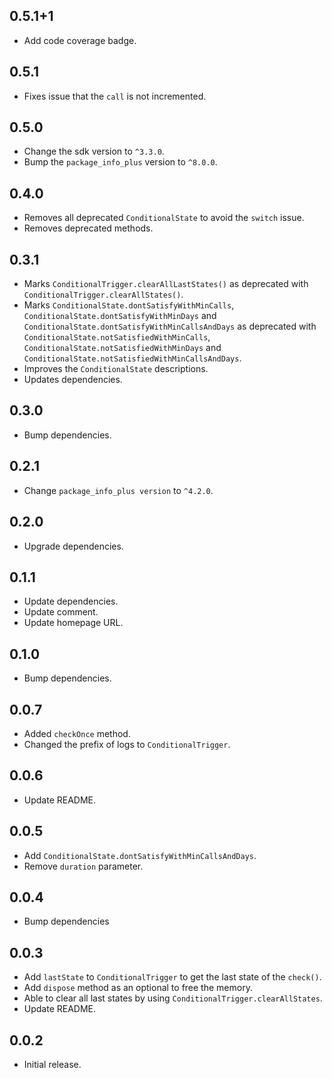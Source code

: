 ## 0.5.1+1

* Add code coverage badge.

## 0.5.1

* Fixes issue that the `call` is not incremented.

## 0.5.0

* Change the sdk version to `^3.3.0`.
* Bump the `package_info_plus` version to `^8.0.0`.

## 0.4.0

* Removes all deprecated `ConditionalState` to avoid the `switch` issue.
* Removes deprecated methods.

## 0.3.1

* Marks `ConditionalTrigger.clearAllLastStates()` as deprecated with `ConditionalTrigger.clearAllStates()`.
* Marks `ConditionalState.dontSatisfyWithMinCalls`, `ConditionalState.dontSatisfyWithMinDays` and `ConditionalState.dontSatisfyWithMinCallsAndDays` as deprecated with `ConditionalState.notSatisfiedWithMinCalls`, `ConditionalState.notSatisfiedWithMinDays` and `ConditionalState.notSatisfiedWithMinCallsAndDays`.
* Improves the `ConditionalState` descriptions.
* Updates dependencies.

## 0.3.0

* Bump dependencies.

## 0.2.1

* Change `package_info_plus version` to `^4.2.0`.

## 0.2.0

* Upgrade dependencies.

## 0.1.1

* Update dependencies.
* Update comment.
* Update homepage URL.

## 0.1.0

* Bump dependencies.

## 0.0.7

* Added `checkOnce` method.
* Changed the prefix of logs to `ConditionalTrigger`.

## 0.0.6

* Update README.

## 0.0.5

* Add `ConditionalState.dontSatisfyWithMinCallsAndDays`.
* Remove `duration` parameter.

## 0.0.4

* Bump dependencies

## 0.0.3

* Add `lastState` to `ConditionalTrigger` to get the last state of the `check()`.
* Add `dispose` method as an optional to free the memory.
* Able to clear all last states by using `ConditionalTrigger.clearAllStates`.
* Update README.

## 0.0.2

* Initial release.
